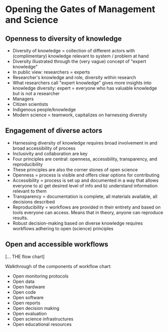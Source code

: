 # Opening the Gates of Management and Science 

<!-- Leader: Chloe Nater; co-leaders: Matt Grainger, and Erlend Nilsen -->

## Openness to diversity of knowledge 

- Diversity of knowledge = collection of different actors with (complimentary) knowledge relevant to system / problem at hand
- Diversity illustrated through the (very vague) concept of "expert knowledge"
- In public view: researchers = experts
- Researcher's knowledge and role, diversity within research
- What researchers call "expert knowledge" gives more insights into knowledge diversity: expert = everyone who has valuable knowledge but is not a researcher
- Managers
- Citizen scientists
- Indigenous people/knowledge
- Modern science = teamwork, capitalizes on harnessing diversity


## Engagement of diverse actors 

- Harnessing diversity of knowledge requires broad involvement in and broad accessibility of process
- Inclusivity and collaboration are key
- Four principles are central: openness, accessbility, transparency, and reproducibility
- These principles are also the corner stones of open science
- Openness = process is visible and offers clear options for contributing
- Accessibility = process is set up and documented in a way that allows everyone to a) get desired level of info and b) understand information relevant to them
- Transparency = documentation is complete, all materials available, all decisions described
- Reproducibility = workflows are provided in their entirety and based on tools everyone can access. Means that in theory, anyone can reproduce results. 
- Robust decision-making based on diverse knowledge requires workflows adhering to open (science) principles


## Open and accessible workflows

[... THE flow chart]

Walkthrough of the components of workflow chart:

- Open monitoring protocols
- Open data
- Open hardware
- Open code
- Open software 
- Open reports
- Open decision making
- Open evaluation 
- Open science infrastructures 
- Open educational resources 


